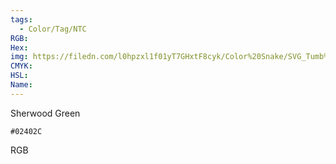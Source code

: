 ```yaml
---
tags:
  - Color/Tag/NTC
RGB:
Hex:
img: https://filedn.com/l0hpzxl1f01yT7GHxtF8cyk/Color%20Snake/SVG_Tumb%20Mass%20No%20Name/02402C.svg
CMYK:
HSL:
Name:
---
```

Sherwood Green
```palette
#02402C
```
RGB
